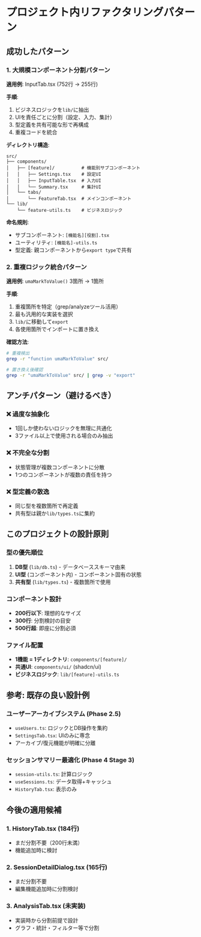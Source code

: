 # プロジェクト内リファクタリングパターン

## 成功したパターン

### 1. 大規模コンポーネント分割パターン

**適用例**: InputTab.tsx (752行 → 255行)

**手順**:
1. ビジネスロジックを`lib/`に抽出
2. UIを責任ごとに分割（設定、入力、集計）
3. 型定義を共有可能な形で再構成
4. 重複コードを統合

**ディレクトリ構造**:
```
src/
├── components/
│   ├── [feature]/          # 機能別サブコンポーネント
│   │   ├── Settings.tsx    # 設定UI
│   │   ├── InputTable.tsx  # 入力UI
│   │   └── Summary.tsx     # 集計UI
│   └── tabs/
│       └── FeatureTab.tsx  # メインコンポーネント
└── lib/
    └── feature-utils.ts    # ビジネスロジック
```

**命名規則**:
- サブコンポーネント: `[機能名][役割].tsx`
- ユーティリティ: `[機能名]-utils.ts`
- 型定義: 親コンポーネントから`export type`で共有

### 2. 重複ロジック統合パターン

**適用例**: `umaMarkToValue()` 3箇所 → 1箇所

**手順**:
1. 重複箇所を特定（grep/analyzeツール活用）
2. 最も汎用的な実装を選択
3. `lib/`に移動して`export`
4. 各使用箇所でインポートに置き換え

**確認方法**:
```bash
# 重複検出
grep -r "function umaMarkToValue" src/

# 置き換え後確認
grep -r "umaMarkToValue" src/ | grep -v "export"
```

## アンチパターン（避けるべき）

### ❌ 過度な抽象化
- 1回しか使わないロジックを無理に共通化
- 3ファイル以上で使用される場合のみ抽出

### ❌ 不完全な分割
- 状態管理が複数コンポーネントに分散
- 1つのコンポーネントが複数の責任を持つ

### ❌ 型定義の散逸
- 同じ型を複数箇所で再定義
- 共有型は親か`lib/types.ts`に集約

## このプロジェクトの設計原則

### 型の優先順位
1. **DB型** (`lib/db.ts`) - データベーススキーマ由来
2. **UI型** (コンポーネント内) - コンポーネント固有の状態
3. **共有型** (`lib/types.ts`) - 複数箇所で使用

### コンポーネント設計
- **200行以下**: 理想的なサイズ
- **300行**: 分割検討の目安
- **500行超**: 即座に分割必須

### ファイル配置
- **1機能 = 1ディレクトリ**: `components/[feature]/`
- **共通UI**: `components/ui/` (shadcn/ui)
- **ビジネスロジック**: `lib/[feature]-utils.ts`

## 参考: 既存の良い設計例

### ユーザーアーカイブシステム (Phase 2.5)
- `useUsers.ts`: ロジックとDB操作を集約
- `SettingsTab.tsx`: UIのみに専念
- アーカイブ/復元機能が明確に分離

### セッションサマリー最適化 (Phase 4 Stage 3)
- `session-utils.ts`: 計算ロジック
- `useSessions.ts`: データ取得+キャッシュ
- `HistoryTab.tsx`: 表示のみ

## 今後の適用候補

### 1. HistoryTab.tsx (184行)
- まだ分割不要（200行未満）
- 機能追加時に検討

### 2. SessionDetailDialog.tsx (165行)
- まだ分割不要
- 編集機能追加時に分割検討

### 3. AnalysisTab.tsx (未実装)
- 実装時から分割前提で設計
- グラフ・統計・フィルター等で分割
